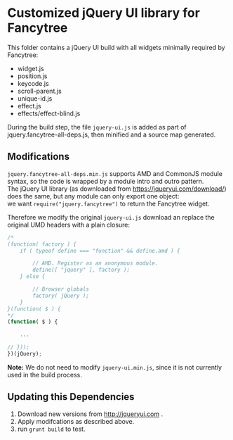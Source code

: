 # Customized jQuery UI library for Fancytree

This folder contains a jQuery UI build with all widgets minimally required
by Fancytree:

  - widget.js
  - position.js
  - keycode.js
  - scroll-parent.js
  - unique-id.js
  - effect.js
  - effects/effect-blind.js

During the build step, the file `jquery-ui.js` is added as part of jquery.fancytree-all-deps.js,
then  minified and a source map generated.


## Modifications

`jquery.fancytree-all-deps.min.js` supports AMD and CommonJS module syntax, so
the code is wrapped by a module intro and outro pattern.<br>
The jQuery UI library (as downloaded from https://jqueryui.com/download/) does
the same, but any module can only export one object:<br>
we want `require("jquery.fancytree")` to return the Fancytree widget.

Therefore we modify the original `jquery-ui.js` download an replace the original
UMD headers with a plain closure:

```js
/*
(function( factory ) {
	if ( typeof define === "function" && define.amd ) {

		// AMD. Register as an anonymous module.
		define([ "jquery" ], factory );
	} else {

		// Browser globals
		factory( jQuery );
	}
}(function( $ ) {
*/
(function( $ ) {

	...

// }));
})(jQuery);
```


**Note:** We do not need to modify `jquery-ui.min.js`, since it is not currently
used in the build process.


## Updating this Dependencies

1. Download new versions from http://jqueryui.com .
2. Apply modifcations as described above.
3. run `grunt build` to test.
